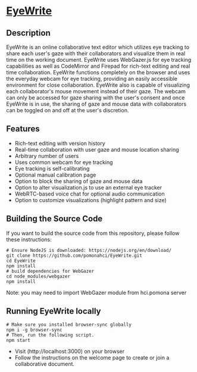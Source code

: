 # [EyeWrite](https://hci.pomona.edu/EyeWrite)

## Description

EyeWrite is an online collaborative text editor which utilizes eye tracking to share each user's gaze with their collaborators and visualize them in real time on the working document. EyeWrite uses WebGazer.js for eye tracking capabilities as well as CodeMirror and Firepad for rich-text editing and real time collaboration. EyeWrite functions completely on the browser and uses the everyday webcam for eye tracking, providing an easily accessible environment for close collaboration. EyeWrite also is capable of visualizing each collaborator's mouse movement instead of their gaze. The webcam can only be accessed for gaze sharing with the user's consent and once EyeWrite is in use, the sharing of gaze and mouse data with collaborators can be toggled on and off at the user's discretion.

## Features

* Rich-text editing with version history
* Real-time collaboration with user gaze and mouse location sharing
* Arbitrary number of users
* Uses common webcam for eye tracking
* Eye tracking is self-calibrating
* Optional manual calibration page
* Option to block the sharing of gaze and mouse data
* Option to alter visualization.js to use an external eye tracker 
* WebRTC-based voice chat for optional audio communication
* Option to customize visualizations (highlight pattern and size)

## Building the Source Code

If you want to build the source code from this repository, please follow these instructions:

    # Ensure NodeJS is downloaded: https://nodejs.org/en/download/
    git clone https://github.com/pomonahci/EyeWrite.git
    cd EyeWrite
    npm install
    # build dependencies for WebGazer
    cd node_modules/webgazer
    npm install

Note: you may need to import WebGazer module from hci.pomona server

## Running EyeWrite locally

    # Make sure you installed browser-sync globally
    npm i -g browser-sync
    # Then, run the following script.
    npm start

* Visit (http://localhost:3000) on your browser
* Follow the instructions on the welcome page to create or join a collaborative document.
